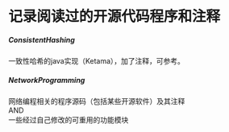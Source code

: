 记录阅读过的开源代码程序和注释
==========
##### ConsistentHashing
一致性哈希的java实现（Ketama），加了注释，可参考。

##### NetworkProgramming
网络编程相关的程序源码（包括某些开源软件）及其注释<br>
AND<br>
一些经过自己修改的可重用的功能模块
